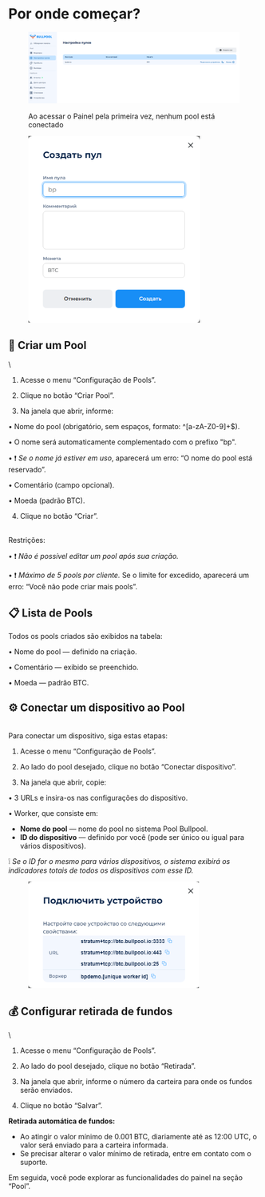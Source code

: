 # Por onde começar?

<figure><img src="../.gitbook/assets/Снимок экрана 2025-02-05 175126.png" alt=""><figcaption><p>Ao acessar o Painel pela primeira vez, nenhum pool está conectado</p></figcaption></figure>

<figure><img src="../.gitbook/assets/Снимок экрана 2025-02-05 175330.png" alt="" width="344"><figcaption></figcaption></figure>

## 🚀 Criar um Pool

\
1. Acesse o menu “Configuração de Pools”.

2. Clique no botão “Criar Pool”.

3. Na janela que abrir, informe:

• Nome do pool (obrigatório, sem espaços, formato: ^\[a-zA-Z0-9]+$).

• O nome será automaticamente complementado com o prefixo "bp".

• ❗ _Se o nome já estiver em uso_, aparecerá um erro: “O nome do pool está reservado”.

• Comentário (campo opcional).

• Moeda (padrão BTC).

4. Clique no botão “Criar”.

\
Restrições:

• ❗ _Não é possível editar um pool após sua criação._

• ❗ _Máximo de 5 pools por cliente._ Se o limite for excedido, aparecerá um erro: “Você não pode criar mais pools”.

## 📋 Lista de Pools

Todos os pools criados são exibidos na tabela:

• Nome do pool — definido na criação.

• Comentário — exibido se preenchido.

• Moeda — padrão BTC.

## ⚙️ Conectar um dispositivo ao Pool

\
Para conectar um dispositivo, siga estas etapas:

1. Acesse o menu “Configuração de Pools”.

2. Ao lado do pool desejado, clique no botão “Conectar dispositivo”.

3. Na janela que abrir, copie:

• 3 URLs e insira-os nas configurações do dispositivo.

• Worker, que consiste em:

* **Nome do pool** — nome do pool no sistema Pool Bullpool.
* **ID do dispositivo** — definido por você (pode ser único ou igual para vários dispositivos).

❕ _Se o ID for o mesmo para vários dispositivos, o sistema exibirá os indicadores totais de todos os dispositivos com esse ID._

<figure><img src="../.gitbook/assets/Снимок экрана 2025-02-05 175753.png" alt="" width="342"><figcaption></figcaption></figure>

## 💰 Configurar retirada de fundos

\
1. Acesse o menu “Configuração de Pools”.

2. Ao lado do pool desejado, clique no botão “Retirada”.

3. Na janela que abrir, informe o número da carteira para onde os fundos serão enviados.

4. Clique no botão “Salvar”.



**Retirada automática de fundos:**

* Ao atingir o valor mínimo de 0.001 BTC, diariamente até as 12:00 UTC, o valor será enviado para a carteira informada.
* Se precisar alterar o valor mínimo de retirada, entre em contato com o suporte.

Em seguida, você pode explorar as funcionalidades do painel na seção “Pool”.
